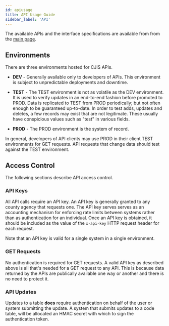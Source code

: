 ```yaml
---
id: apiusage
title: API Usage Guide
sidebar_label: 'API'
---
```


The available APIs and the interface specifications are available from from
the [main page](/).

## Environments

There are three environments hosted for CJIS APIs.

* __DEV__ - Generally available only to developers of APIs.  This
  environment is subject to unpredictable deployments and downtime.

* __TEST__ - The TEST environment is not as volatile as the DEV
  environment.  It is used to verify updates in an end-to-end fashion
  before promoted to PROD.  Data is replicated to TEST from PROD
  periodically; but not often enough to be guaranteed up-to-date.
  In order to test adds, updates and deletes, a few records may
  exist that are not legitimate.  These usually have conspicious
  values such as "test" in various fields.

* __PROD__ - The PROD environment is the system of record.

In general, developers of API clients may use PROD in their client
TEST environments for GET requests.  API requests that change data
should test against the TEST environment.

## Access Control

The following sections describe API access control.

### API Keys

All API calls require an API key.
An API key is generally granted to any county agency that requests one.
The API key serves serves as an accounting mechanism for enforcing rate 
limits between systems rather than as authentication for an individual.
Once an API key is obtained, it should
be included as the value of the `x-api-key` HTTP request header
for each request.

Note that an API key is valid for a single system in a single environment.

### GET Requests

No authentication is required for GET requests.
A valid API key as described above is all that's needed for a GET request
to any API.
This is because data returned by the APIs are publically available
one way or another and there is no need to protect it.

### API Updates

Updates to a table **does** require authentication on behalf of the 
user or system submitting the update.  A system that submits updates
to a code table, will be allocated an HMAC secret with which to sign
the authentication token.